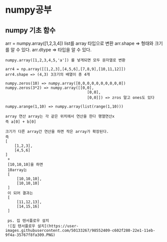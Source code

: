 # numpy공부

## numpy 기초 함수
arr = numpy.array([1,2,3,4])
    list를 array 타입으로 변환
    arr.shape      => 형태와 크기를 알 수 있다.
    arr.dtype => 타입을 알 수 있다.

    numpy.array([1,2,3,4,5,'a']) 를 넣게되면 모두 문자열로 변환

    arr4 = np.array([[1,2,3],[4,5,6],[7,8,9],[10,11,12]])
    arr4.shape => (4,3) 3크기의 배열이 총 4개 

    numpy.zeros(10) => numpy.array([0,0,0,0,0,0,0,0,0,0])
    numpy.zeros(3*2) => numpy.array([[0,0],
                                        [0,0],
                                        [0,0]]) => zros 말고 ones도 있다

    numpy.arange(1,10) => numpy.array(list(range(1,10)))

    array 연산 array는 각 같은 위치에서 연산을 한다 행열연산x
    즉 a[0] + b[0]

    크기가 다른 array간 연산을 하면 작은 array가 확장된다.
    즉 
    [
        [1,2,3],
        [4,5,6]
    ] 
     +
     [10,10,10]을 하면 
     10array는 
     [
         [10,10,10],
         [10,10,10]
     ]
     이 되어 결과는
     [
         [11,12,13],
         [14,15,16]
     ]
     
     ps. 집 텐서플로우 설치
     ![집 텐서플로우 설치](https://user-images.githubusercontent.com/50133267/98552409-c602f280-22e1-11eb-9f4a-35767f8fa309.PNG)
